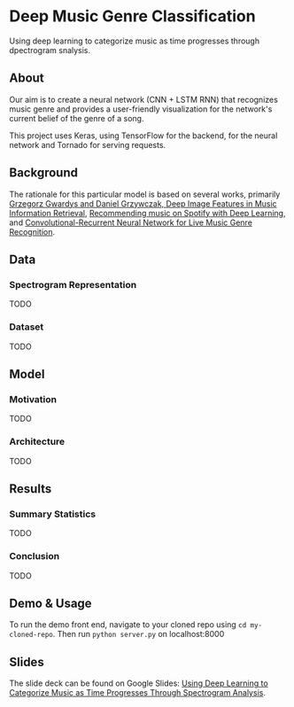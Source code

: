 # Deep Music Genre Classification
Using deep learning to categorize music as time progresses through dpectrogram snalysis.


## About
Our aim is to create a neural network (CNN + LSTM RNN) that recognizes music genre and provides a user-friendly visualization for the network's current belief of the genre of a song.

This project uses Keras, using TensorFlow for the backend, for the neural network and Tornado for serving requests.


## Background
The rationale for this particular model is based on several works, primarily [Grzegorz Gwardys and Daniel Grzywczak, Deep Image Features in Music Information Retrieval](http://ijet.pl/index.php/ijet/article/view/10.2478-eletel-2014-0042/53), [Recommending music on Spotify with Deep Learning](http://benanne.github.io/2014/08/05/spotify-cnns.html), and [Convolutional-Recurrent Neural Network for Live Music Genre Recognition](http://deepsound.io/music_genre_recognition.html).  


## Data
### Spectrogram Representation
TODO

### Dataset
TODO


## Model
### Motivation
TODO

### Architecture
TODO


## Results
### Summary Statistics
TODO

### Conclusion
TODO


## Demo & Usage
To run the demo front end, navigate to your cloned repo using `cd my-cloned-repo`. Then run `python server.py` on localhost:8000


## Slides
The slide deck can be found on Google Slides: [Using Deep Learning to Categorize Music as Time Progresses Through Spectrogram Analysis](https://docs.google.com/presentation/d/1MANAML13S-PBGx8bsbI8gdaKGPJ2bPd_UNbA3E2txdg/edit?usp=sharing).
